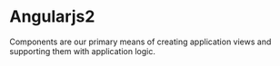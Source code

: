 Angularjs2
==========

Components are our primary means of creating application views and supporting them with application logic.